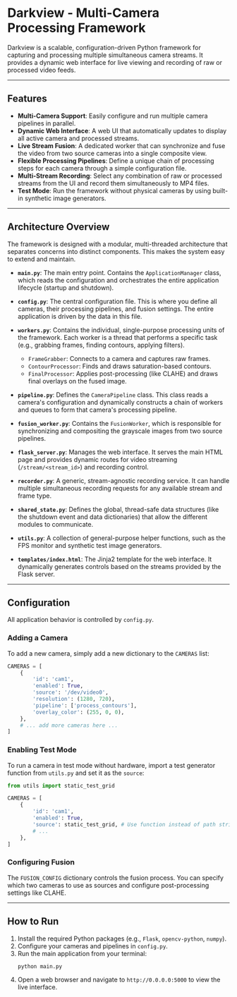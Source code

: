 # Darkview - Multi-Camera Processing Framework

Darkview is a scalable, configuration-driven Python framework for capturing and processing multiple simultaneous camera streams. It provides a dynamic web interface for live viewing and recording of raw or processed video feeds.

---

## Features

- **Multi-Camera Support**: Easily configure and run multiple camera pipelines in parallel.
- **Dynamic Web Interface**: A web UI that automatically updates to display all active camera and processed streams.
- **Live Stream Fusion**: A dedicated worker that can synchronize and fuse the video from two source cameras into a single composite view.
- **Flexible Processing Pipelines**: Define a unique chain of processing steps for each camera through a simple configuration file.
- **Multi-Stream Recording**: Select any combination of raw or processed streams from the UI and record them simultaneously to MP4 files.
- **Test Mode**: Run the framework without physical cameras by using built-in synthetic image generators.

---

## Architecture Overview

The framework is designed with a modular, multi-threaded architecture that separates concerns into distinct components. This makes the system easy to extend and maintain.

- **`main.py`**: The main entry point. Contains the `ApplicationManager` class, which reads the configuration and orchestrates the entire application lifecycle (startup and shutdown).

- **`config.py`**: The central configuration file. This is where you define all cameras, their processing pipelines, and fusion settings. The entire application is driven by the data in this file.

- **`workers.py`**: Contains the individual, single-purpose processing units of the framework. Each worker is a thread that performs a specific task (e.g., grabbing frames, finding contours, applying filters).
    - `FrameGrabber`: Connects to a camera and captures raw frames.
    - `ContourProcessor`: Finds and draws saturation-based contours.
    - `FinalProcessor`: Applies post-processing (like CLAHE) and draws final overlays on the fused image.

- **`pipeline.py`**: Defines the `CameraPipeline` class. This class reads a camera's configuration and dynamically constructs a chain of workers and queues to form that camera's processing pipeline.

- **`fusion_worker.py`**: Contains the `FusionWorker`, which is responsible for synchronizing and compositing the grayscale images from two source pipelines.

- **`flask_server.py`**: Manages the web interface. It serves the main HTML page and provides dynamic routes for video streaming (`/stream/<stream_id>`) and recording control.

- **`recorder.py`**: A generic, stream-agnostic recording service. It can handle multiple simultaneous recording requests for any available stream and frame type.

- **`shared_state.py`**: Defines the global, thread-safe data structures (like the shutdown event and data dictionaries) that allow the different modules to communicate.

- **`utils.py`**: A collection of general-purpose helper functions, such as the FPS monitor and synthetic test image generators.

- **`templates/index.html`**: The Jinja2 template for the web interface. It dynamically generates controls based on the streams provided by the Flask server.

---

## Configuration

All application behavior is controlled by `config.py`.

### Adding a Camera

To add a new camera, simply add a new dictionary to the `CAMERAS` list:

```python
CAMERAS = [
    {
        'id': 'cam1',
        'enabled': True,
        'source': '/dev/video0',
        'resolution': (1280, 720),
        'pipeline': ['process_contours'],
        'overlay_color': (255, 0, 0),
    },
    # ... add more cameras here ...
]
```

### Enabling Test Mode

To run a camera in test mode without hardware, import a test generator function from `utils.py` and set it as the `source`:

```python
from utils import static_test_grid

CAMERAS = [
    {
        'id': 'cam1',
        'enabled': True,
        'source': static_test_grid, # Use function instead of path string
        # ...
    },
]
```

### Configuring Fusion

The `FUSION_CONFIG` dictionary controls the fusion process. You can specify which two cameras to use as sources and configure post-processing settings like CLAHE.

---

## How to Run

1.  Install the required Python packages (e.g., `Flask`, `opencv-python`, `numpy`).
2.  Configure your cameras and pipelines in `config.py`.
3.  Run the main application from your terminal:
    ```bash
    python main.py
    ```
4.  Open a web browser and navigate to `http://0.0.0.0:5000` to view the live interface.
